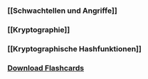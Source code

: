### [[Schwachtellen und Angriffe]]
### [[Kryptographie]]
### [[Kryptographische Hashfunktionen]]
### <a href ="./ITSec.apkg" download>Download Flashcards</a>